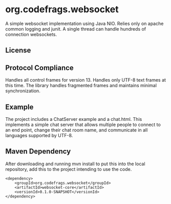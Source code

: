 # org.codefrags.websocket

A simple websocket implementation using Java NIO. Relies only on apache common logging and junit.  A single thread can handle hundreds of connection websockets.

## License

## Protocol Compliance

Handles all control frames for version 13.  Handles only UTF-8 text frames at this time.  The library handles fragmented frames and maintains minimal synchronization.

## Example

The project includes a ChatServer example and a chat.html.  This implements a simple chat server that allows multiple people to connect to an end point, change their chat room name, and communicate in all languages supported by UTF-8.

## Maven Dependency

After downloading and running mvn install to put this into the local repository, add this to the project intending to use the code.

```
<dependency>
	<groupId>org.codefrags.websocket</groupId>
	<artifactId>websocket-core</artifactId>
	<versionId>0.1.0-SNAPSHOT</versionId>
</dependency>
```
